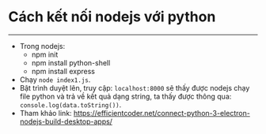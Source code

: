 # Cách kết nối nodejs với python
---
- Trong nodejs:
    - npm init
    - npm install python-shell
    - npm install express
- Chạy `node index1.js`.
- Bật trình duyệt lên, truy cập: `localhost:8000` sẽ thấy được nodejs chạy file python và trả về kết quả dạng string, ta thấy được thông qua: `console.log(data.toString())`.
- Tham khảo link: https://efficientcoder.net/connect-python-3-electron-nodejs-build-desktop-apps/